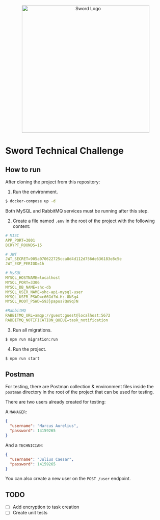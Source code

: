<p align="center">
  <img
    src="https://upload.wikimedia.org/wikipedia/commons/thumb/e/e3/Sword-logo-blue.svg/2880px-Sword-logo-blue.svg.png"
    width="400"
    alt="Sword Logo" />
</p>

# Sword Technical Challenge

## How to run
After cloning the project from this repository:

1. Run the environment.
```bash
$ docker-compose up -d
```
Both MySQL and RabbitMQ services must be running after this step.

2. Create a file named `.env` in the root of the project with the following
content:
```YAML
# MISC
APP_PORT=3001
BCRYPT_ROUNDS=15

# JWT
JWT_SECRET=905a070622725cca8d4d112d756de636183e8c5e
JWT_EXP_PERIOD=1h

# MySQL
MYSQL_HOSTNAME=localhost
MYSQL_PORT=3306
MYSQL_DB_NAME=shc-db
MYSQL_USER_NAME=shc-api-mysql-user
MYSQL_USER_PSWD=c66Gd?W.H:-8NSq4
MYSQL_ROOT_PSWD=S9J}papus?Qo9q)N

#RabbitMQ
RABBITMQ_URL=amqp://guest:guest@localhost:5672
RABBITMQ_NOTIFICATION_QUEUE=task_notification
```

3. Run all migrations.
```bash
$ npm run migration:run
```

4. Run the project.
```bash
$ npm run start
```

## Postman
For testing, there are Postman collection & environment files inside the
`postman` directory in the root of the project that can be used for testing.

There are two users already created for testing:

A `MANAGER`:
```JSON
{
  "username": "Marcus Aurelius",
  "password": 14159265
}
```

And a `TECHNICIAN`:
```JSON
{
  "username": "Julius Caesar",
  "password": 14159265
}
```

You can also create a new user on the `POST /user` endpoint.

## TODO

- [ ] Add encryption to task creation
- [ ] Create unit tests
